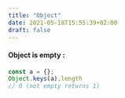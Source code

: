 ```yaml
---
title: "Object"
date: 2021-05-18T15:55:39+02:00
draft: false
---
```


#### Object is empty :
```js
const a = {};
Object.keys(a).length
// 0 (not empty returns 1)
```